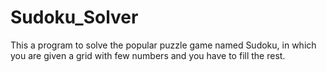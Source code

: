 # Sudoku_Solver
This a program to solve the popular puzzle game named Sudoku, in which you are given a grid with few numbers and you have to fill the rest.
